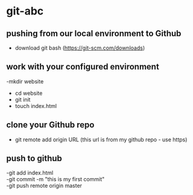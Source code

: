 # git-abc
## pushing from our local environment to Github
- download git bash (https://git-scm.com/downloads)
## work with your configured environment  
-mkdir website  
- cd website
- git init
- touch index.html
## clone your Github repo  
- git remote add origin URL (this url is from my github repo - use https)
## push to github  
-git add index.html  
-git commit -m "this is my first commit"  
-git push remote origin master  
